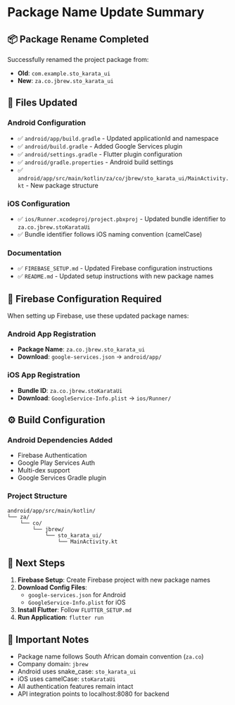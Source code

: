 # Package Name Update Summary

## 📦 Package Rename Completed

Successfully renamed the project package from:
- **Old**: `com.example.sto_karata_ui`
- **New**: `za.co.jbrew.sto_karata_ui`

## 📁 Files Updated

### Android Configuration
- ✅ `android/app/build.gradle` - Updated applicationId and namespace
- ✅ `android/build.gradle` - Added Google Services plugin
- ✅ `android/settings.gradle` - Flutter plugin configuration
- ✅ `android/gradle.properties` - Android build settings
- ✅ `android/app/src/main/kotlin/za/co/jbrew/sto_karata_ui/MainActivity.kt` - New package structure

### iOS Configuration  
- ✅ `ios/Runner.xcodeproj/project.pbxproj` - Updated bundle identifier to `za.co.jbrew.stoKarataUi`
- ✅ Bundle identifier follows iOS naming convention (camelCase)

### Documentation
- ✅ `FIREBASE_SETUP.md` - Updated Firebase configuration instructions
- ✅ `README.md` - Updated setup instructions with new package names

## 🔧 Firebase Configuration Required

When setting up Firebase, use these updated package names:

### Android App Registration
- **Package Name**: `za.co.jbrew.sto_karata_ui`
- **Download**: `google-services.json` → `android/app/`

### iOS App Registration  
- **Bundle ID**: `za.co.jbrew.stoKarataUi`
- **Download**: `GoogleService-Info.plist` → `ios/Runner/`

## ⚙️ Build Configuration

### Android Dependencies Added
- Firebase Authentication
- Google Play Services Auth
- Multi-dex support
- Google Services Gradle plugin

### Project Structure
```
android/app/src/main/kotlin/
└── za/
    └── co/
        └── jbrew/
            └── sto_karata_ui/
                └── MainActivity.kt
```

## 🚀 Next Steps

1. **Firebase Setup**: Create Firebase project with new package names
2. **Download Config Files**: 
   - `google-services.json` for Android
   - `GoogleService-Info.plist` for iOS
3. **Install Flutter**: Follow `FLUTTER_SETUP.md`
4. **Run Application**: `flutter run`

## 🎯 Important Notes

- Package name follows South African domain convention (`za.co`)
- Company domain: `jbrew` 
- Android uses snake_case: `sto_karata_ui`
- iOS uses camelCase: `stoKarataUi`
- All authentication features remain intact
- API integration points to localhost:8080 for backend
